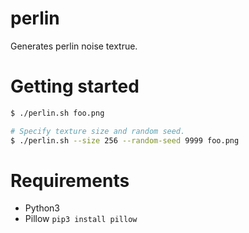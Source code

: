 # perlin
Generates perlin noise textrue.

# Getting started

```sh
$ ./perlin.sh foo.png

# Specify texture size and random seed.
$ ./perlin.sh --size 256 --random-seed 9999 foo.png
```

# Requirements
- Python3
- Pillow `pip3 install pillow`
